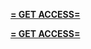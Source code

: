 **[= GET ACCESS=](https://www.google.com/url?q=https%3A%2F%2Fappbitly.com%2FjnxGn)**


**[= GET ACCESS=](https://www.google.com/url?q=https%3A%2F%2Fappbitly.com%2FjnxGn)**
